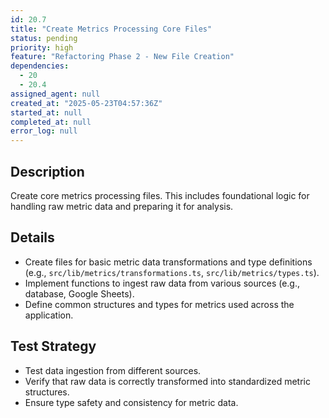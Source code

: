 ```yaml
---
id: 20.7
title: "Create Metrics Processing Core Files"
status: pending
priority: high
feature: "Refactoring Phase 2 - New File Creation"
dependencies:
  - 20
  - 20.4
assigned_agent: null
created_at: "2025-05-23T04:57:36Z"
started_at: null
completed_at: null
error_log: null
---
```


## Description

Create core metrics processing files. This includes foundational logic for handling raw metric data and preparing it for analysis.

## Details

- Create files for basic metric data transformations and type definitions (e.g., `src/lib/metrics/transformations.ts`, `src/lib/metrics/types.ts`).
- Implement functions to ingest raw data from various sources (e.g., database, Google Sheets).
- Define common structures and types for metrics used across the application.

## Test Strategy

- Test data ingestion from different sources.
- Verify that raw data is correctly transformed into standardized metric structures.
- Ensure type safety and consistency for metric data.
